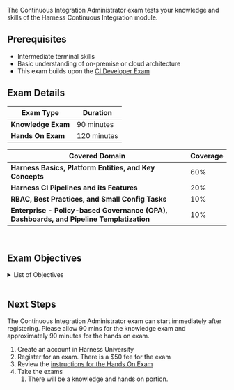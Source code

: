 The Continuous Integration Administrator exam tests your knowledge and skills of the Harness Continuous Integration module.  

## Prerequisites

- Intermediate terminal skills
- Basic understanding of on-premise or cloud architecture
- This exam builds upon the [CI Developer Exam](/certifications/continuous-integration?lvl=developer)

## Exam Details
| Exam Type                               | Duration         |
| ----------------------------------- | --------------- |
| **Knowledge Exam** | 90 minutes |
| **Hands On Exam** | 120 minutes |

| Covered Domain                                | Coverage         |
| ----------------------------------- | --------------- |
| **Harness Basics, Platform Entities, and Key Concepts** | 60% |
| **Harness CI Pipelines and its Features** | 20% |
| **RBAC, Best Practices, and Small Config Tasks** | 10% |
| **Enterprise - Policy-based Governance (OPA), Dashboards, and Pipeline Templatization** | 10% |


<br />

## Exam Objectives 

<details>
<summary>List of Objectives</summary>

The following is a detailed list of exam objectives:

|#   |Objectives                                                                                                                                                  |
|--------|---------------------------------------------------------------------------------------------------------------------------------------------------------|
| 1      | Harness Platform Fundamentals                                                                                                                          |
| 1.1    | Understand continuous integration fundamentals and Harness hierarchy                                                                                    |
| 1.2    | Describe and configure key concepts like Artifacts, Packages, Build Infrastructures, and Connectors                                                     |
| 1.3    | Understand Harness Cloud and its supported platforms                                                                                                   |
| 2      | Harness Configuration & Management                                                                                                                     |
| 2.1    | Learn to trigger build pipelines, manage secrets, and use expressions                                                                                  |
| 2.2    | Understand and install Harness Delegate                                                                                                                |
| 2.3    | Describe and configure the Harness Manager                                                                                                             |
| 3      | Harness Kubernetes Environment                                                                                                                         |
| 3.1    | Understand requirements for a K8s build environment, stages, steps, and how they share network context                                                  |
| 3.2    | Learn about project variables and how to install software on the delegate                                                                              |
| 4      | Harness CI Pipelines and Features                                                                                                                      |
| 4.1    | Perform Codebase configuration and configure shared paths                                                                                              |
| 4.2    | Describe and configure caching, test intelligence, and triggers                                                                                        |
| 5      | Advanced Configurations in Harness CI                                                                                                                  |
| 5.1    | Learn to configure Input Sets, Overlays, Failure Strategies, and perform Conditional Execution                                                         |
| 5.2    | Understand and configure Looping Strategies, Flow Control, and Barriers                                                                                |
| 6      | Notifications & Steps in Harness CI                                                                                                                    |
| 6.1    | Learn to configure notifications and send PR Status updates                                                                                            |
| 6.2    | Understand and configure various steps from the Step Library                                                                                           |
| 7      | Harness Security & User Management                                                                                                                     |
| 7.1    | Understand Docker Image pulls and its risks, set container resources, and security actions                                                            |
| 7.2    | Learn about OAuth and SAML Integrations, and RBAC in User Groups                                                                                      |
| 8      | Roles, Resource Groups & Tags in Harness                                                                                                              |
| 8.1    | Understand and configure RBAC, Roles, Resource Groups, and Tags                                                                                        |
| 8.2    | Learn about Execution History Tab in Pipeline Studio                                                                                                   |
| 9      | Harness Policy Governance & Customization                                                                                                              |
| 9.1    | Understand and configure Templates, Policy as Code, and Custom Dashboards                                                                              |
| 9.2    | Learn to enforce governance in a pipeline and understand Account Audit Trail                                                                           |

</details>

<br />

## Next Steps

The Continuous Integration Administrator exam can start immediately after registering. Please allow 90 mins for the knowledge exam and approximately 90 minutes for the hands on exam.

1. Create an account in Harness University
2.  Register for an exam. There is a $50 fee for the exam
3. Review the [instructions for the Hands On Exam](/certifications/instructions)
4. Take the exams
    1. There will be a knowledge and hands on portion.	

